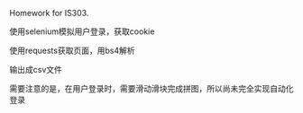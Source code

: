 Homework for IS303.

使用selenium模拟用户登录，获取cookie

使用requests获取页面，用bs4解析

输出成csv文件

需要注意的是，在用户登录时，需要滑动滑块完成拼图，所以尚未完全实现自动化登录